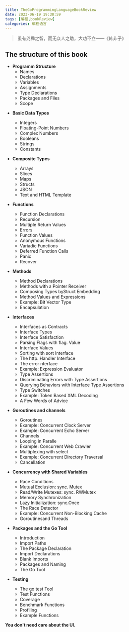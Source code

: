 ```yaml
---
title: TheGoProgrammingLanguageBookReview
date: 2023-06-19 19:30:59
tags: [编程,bookReview]
categories: 编程语言
---
```


> 虽有尧舜之智，而无众人之助，大功不立——《韩非子》

## The structure of this book

- **Programm Structure**
  - Names
  - Declarations
  - Variables
  - Assignments
  - Type Declarations
  - Packages and Files
  - Scope
<!--more-->
- **Basic Data Types**
  - Integers
  - Floating-Point Numbers
  - Complex Numbers
  - Booleans
  - Strings
  - Constants
- **Composite Types**
  - Arrays
  - Slices
  - Maps
  - Structs
  - JSON
  - Text and HTML Template
- **Functions**
  - Function Declarations
  - Recursion
  - Multiple Return Values
  - Errors
  - Function Values
  - Anonymous Functions
  - Variadic Functions
  - Deferred Function Calls
  - Panic
  - Recover
  
- **Methods**
  - Method Declarations
  - Methods with a Pointer Receiver
  - Composing Types byStruct Embedding
  - Method Values and Expressions
  - Example: Bit Vector Type
  - Encapsulation

- **Interfaces**
  - Interfaces as Contracts
  - Interface Types
  - Interface Satisfaction
  - Parsing Flags with flag. Value
  - Interface Values
  - Sorting with sort Interface
  - The http. Handler Interface
  - The error nterface
  - Example: Expression Evaluator
  - Type Assertions
  - Discriminating Errors with Type Assertions
  - Querying Behaviors with Interface Type Assertions
  - Type Switches
  - Example: Token Based XML Decoding
  - A Few Words of Advice

- **Goroutines and channels**
  - Goroutines
  - Example: Concurrent Clock Server
  - Example: Concurrent Echo Server
  - Channels
  - Looping in Paralle
  - Example: Concurrent Web Crawler
  - Multiplexing with select
  - Example: Concurrent Directory Traversal
  - Cancellation

- **Concurrency with Shared Variables**
  - Race Conditions
  - Mutual Exclusion: sync. Mutex
  - Read/Write Mutexes: sync. RWMutex
  - Memory Synchronization
  - Lazy lnitialization: sync.Once
  - The Race Detector
  - Example: Concurrent Non-Blocking Cache
  - Goroutinesand Threads

- **Packages and the Go Tool**
  - Introduction
  - Import Paths
  - The Package Declaration
  - Import Declarations
  - Blank Imports
  - Packages and Naming
  - The Go Tool
- **Testing**
  - The go test Tool
  - Test Functions
  - Coverage
  - Benchmark Functions
  - Profiling
  - Example Functions

**You don't need care about the UI.**
